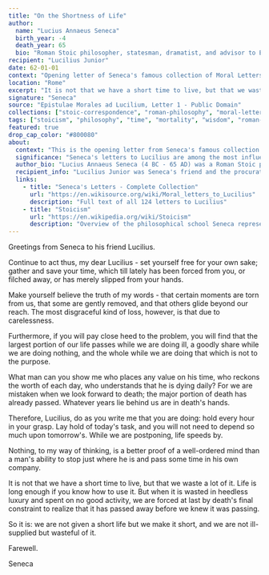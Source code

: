 ```yaml
---
title: "On the Shortness of Life"
author:
  name: "Lucius Annaeus Seneca"
  birth_year: -4
  death_year: 65
  bio: "Roman Stoic philosopher, statesman, dramatist, and advisor to Emperor Nero"
recipient: "Lucilius Junior"
date: 62-01-01
context: "Opening letter of Seneca's famous collection of Moral Letters, on the proper use of time"
location: "Rome"
excerpt: "It is not that we have a short time to live, but that we waste a lot of it."
signature: "Seneca"
source: "Epistulae Morales ad Lucilium, Letter 1 - Public Domain"
collections: ["stoic-correspondence", "roman-philosophy", "moral-letters"]
tags: ["stoicism", "philosophy", "time", "mortality", "wisdom", "roman-empire"]
featured: true
drop_cap_color: "#800080"
about:
  context: "This is the opening letter from Seneca's famous collection 'Epistulae Morales ad Lucilium' (Moral Letters to Lucilius), written around 62-65 AD. These 124 letters form one of the most important works of Stoic philosophy."
  significance: "Seneca's letters to Lucilius are among the most influential philosophical works in Western literature. They provide practical guidance on how to live according to Stoic principles and have influenced thinkers from Augustine to Montaigne."
  author_bio: "Lucius Annaeus Seneca (4 BC - 65 AD) was a Roman Stoic philosopher, statesman, and advisor to Emperor Nero. His philosophical works made him one of the most important figures in Stoic philosophy."
  recipient_info: "Lucilius Junior was Seneca's friend and the procurator of Sicily. Though younger than Seneca, he was an educated man interested in philosophy. The letters served both as personal correspondence and philosophical instruction."
  links:
    - title: "Seneca's Letters - Complete Collection"
      url: "https://en.wikisource.org/wiki/Moral_letters_to_Lucilius"
      description: "Full text of all 124 letters to Lucilius"
    - title: "Stoicism"
      url: "https://en.wikipedia.org/wiki/Stoicism"
      description: "Overview of the philosophical school Seneca represented"
---
```


Greetings from Seneca to his friend Lucilius.

Continue to act thus, my dear Lucilius - set yourself free for your own sake; gather and save your time, which till lately has been forced from you, or filched away, or has merely slipped from your hands.

Make yourself believe the truth of my words - that certain moments are torn from us, that some are gently removed, and that others glide beyond our reach. The most disgraceful kind of loss, however, is that due to carelessness.

Furthermore, if you will pay close heed to the problem, you will find that the largest portion of our life passes while we are doing ill, a goodly share while we are doing nothing, and the whole while we are doing that which is not to the purpose.

What man can you show me who places any value on his time, who reckons the worth of each day, who understands that he is dying daily? For we are mistaken when we look forward to death; the major portion of death has already passed. Whatever years lie behind us are in death's hands.

Therefore, Lucilius, do as you write me that you are doing: hold every hour in your grasp. Lay hold of today's task, and you will not need to depend so much upon tomorrow's. While we are postponing, life speeds by.

Nothing, to my way of thinking, is a better proof of a well-ordered mind than a man's ability to stop just where he is and pass some time in his own company.

It is not that we have a short time to live, but that we waste a lot of it. Life is long enough if you know how to use it. But when it is wasted in heedless luxury and spent on no good activity, we are forced at last by death's final constraint to realize that it has passed away before we knew it was passing.

So it is: we are not given a short life but we make it short, and we are not ill-supplied but wasteful of it.

Farewell.

Seneca